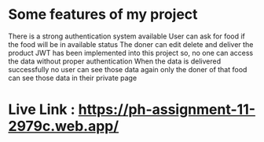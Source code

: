 # Some features of my project
There is a strong authentication system available
User can ask for food if the food will be in available status
The doner can edit delete and deliver the product
JWT has been implemented into this project so, no one can access the data without proper authentication
When the data is delivered successfully no user can see those data again only the doner of that food can see those data in their private page
# Live Link : https://ph-assignment-11-2979c.web.app/
